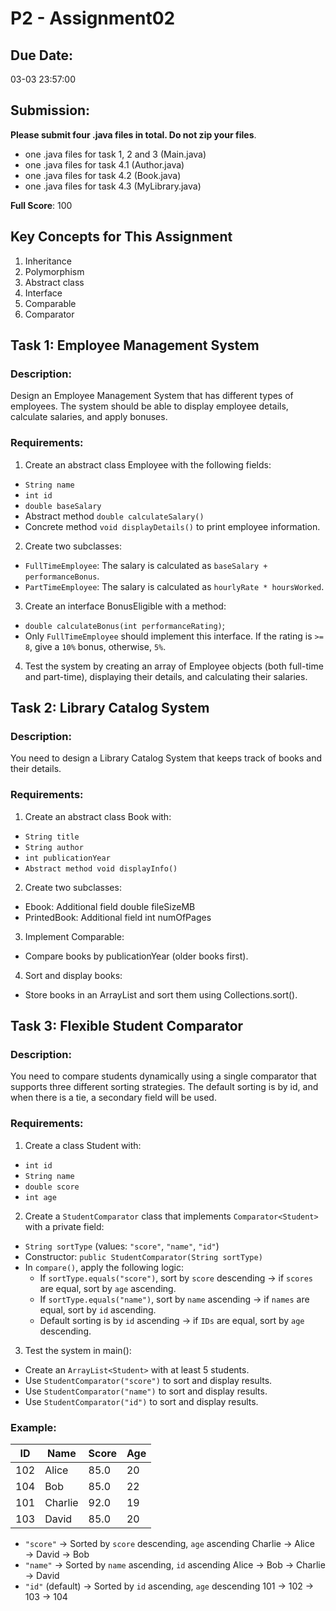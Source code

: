 # P2 - Assignment02

## **Due Date:** 

03-03 23:57:00

## **Submission:**

**Please submit four .java files in total. Do not zip your files**.

* one .java files for task 1, 2 and 3 (Main.java)
* one .java files for task 4.1 (Author.java)
* one .java files for task 4.2 (Book.java)
* one .java files for task 4.3 (MyLibrary.java)

**Full Score**: 100

## Key Concepts for This Assignment

1. Inheritance
2. Polymorphism
3. Abstract class
4. Interface
5. Comparable
6. Comparator

## Task 1: Employee Management System

### Description:

Design an Employee Management System that has different types of employees. The system should be able to display employee details, calculate salaries, and apply bonuses.

### Requirements:

1. Create an abstract class Employee with the following fields:
  - `String name`
  - `int id`
  - `double baseSalary`
  - Abstract method `double calculateSalary()`
  - Concrete method `void displayDetails()` to print employee information.
2. Create two subclasses:
  - `FullTimeEmployee`: The salary is calculated as `baseSalary + performanceBonus`.
  - `PartTimeEmployee`: The salary is calculated as `hourlyRate * hoursWorked`.
3. Create an interface BonusEligible with a method:
  - `double calculateBonus(int performanceRating)`;
  - Only `FullTimeEmployee` should implement this interface. If the rating is `>= 8`, give a `10%` bonus, otherwise, `5%`.
4. Test the system by creating an array of Employee objects (both full-time and part-time), displaying their details, and calculating their salaries.

## Task 2: Library Catalog System

### Description:

You need to design a Library Catalog System that keeps track of books and their details.

### Requirements:
1. Create an abstract class Book with:
  - `String title`
  - `String author`
  - `int publicationYear`
  - `Abstract method void displayInfo()`
2. Create two subclasses:
  - Ebook: Additional field double fileSizeMB
  - PrintedBook: Additional field int numOfPages
3. Implement Comparable<Book>:
  - Compare books by publicationYear (older books first).
4. Sort and display books:
  - Store books in an ArrayList<Book> and sort them using Collections.sort().

## Task 3: Flexible Student Comparator

### Description:

You need to compare students dynamically using a single comparator that supports three different sorting strategies. The default sorting is by id, and when there is a tie, a secondary field will be used.

### Requirements:
	
1. Create a class Student with:
  - `int id`
  - `String name`
  - `double score`
  - `int age`
2. Create a `StudentComparator` class that implements `Comparator<Student>` with a private field:
  - `String sortType` (values: `"score"`, `"name"`, `"id"`)
  - Constructor: `public StudentComparator(String sortType)`
  - In `compare()`, apply the following logic:
    - If `sortType.equals("score")`, sort by `score` descending → if `scores` are equal, sort by `age` ascending.
    - If `sortType.equals("name")`, sort by `name` ascending → if `names` are equal, sort by `id` ascending.
    - Default sorting is by `id` ascending → if `IDs` are equal, sort by `age` descending.
3.	Test the system in main():
  - Create an `ArrayList<Student>` with at least 5 students.
  - Use `StudentComparator("score")` to sort and display results.
  - Use `StudentComparator("name")` to sort and display results.
  - Use `StudentComparator("id")` to sort and display results.

### Example:

| ID  | Name    | Score | Age |
|-----|---------|-------|-----|
| 102 | Alice   | 85.0  | 20  |
| 104 | Bob     | 85.0  | 22  |
| 101 | Charlie | 92.0  | 19  |
| 103 | David   | 85.0  | 20  |

- `"score"` → Sorted by `score` descending, `age` ascending
Charlie → Alice → David → Bob
- `"name"` → Sorted by `name` ascending, `id` ascending
Alice → Bob → Charlie → David
- `"id"` (default) → Sorted by `id` ascending, `age` descending
101 → 102 → 103 → 104
